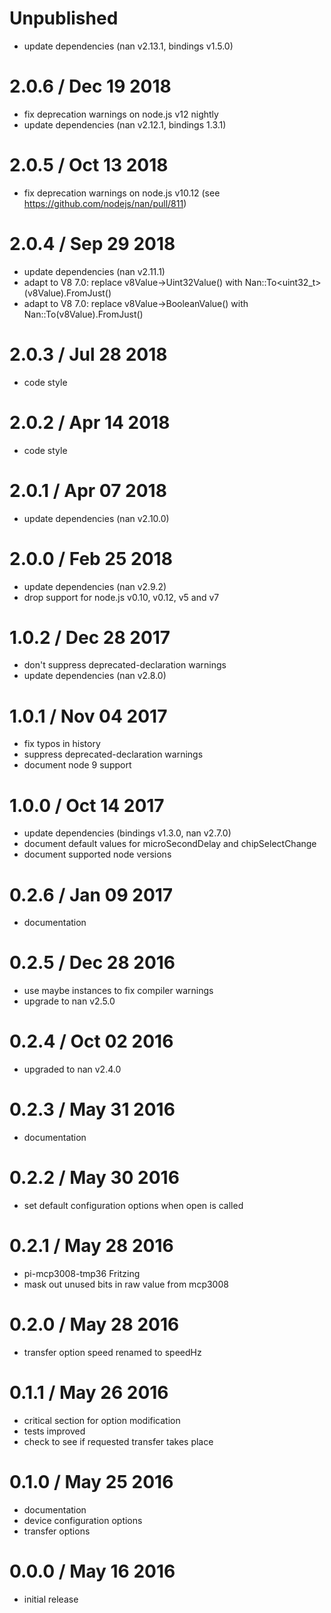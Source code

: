 Unpublished
===========

  * update dependencies (nan v2.13.1, bindings v1.5.0)

2.0.6 / Dec 19 2018
===================

  * fix deprecation warnings on node.js v12 nightly
  * update dependencies (nan v2.12.1, bindings 1.3.1)

2.0.5 / Oct 13 2018
===================

  * fix deprecation warnings on node.js v10.12 (see https://github.com/nodejs/nan/pull/811)

2.0.4 / Sep 29 2018
===================

  * update dependencies (nan v2.11.1)
  * adapt to V8 7.0: replace v8Value->Uint32Value() with Nan::To<uint32_t>(v8Value).FromJust()
  * adapt to V8 7.0: replace v8Value->BooleanValue() with Nan::To<bool>(v8Value).FromJust()

2.0.3 / Jul 28 2018
===================

  * code style

2.0.2 / Apr 14 2018
===================

  * code style

2.0.1 / Apr 07 2018
===================

  * update dependencies (nan v2.10.0)

2.0.0 / Feb 25 2018
===================

  * update dependencies (nan v2.9.2)
  * drop support for node.js v0.10, v0.12, v5 and v7

1.0.2 / Dec 28 2017
===================

  * don't suppress deprecated-declaration warnings
  * update dependencies (nan v2.8.0)

1.0.1 / Nov 04 2017
===================

  * fix typos in history
  * suppress deprecated-declaration warnings
  * document node 9 support

1.0.0 / Oct 14 2017
===================

  * update dependencies (bindings v1.3.0, nan v2.7.0)
  * document default values for microSecondDelay and chipSelectChange
  * document supported node versions

0.2.6 / Jan 09 2017
===================

  * documentation

0.2.5 / Dec 28 2016
===================

  * use maybe instances to fix compiler warnings
  * upgrade to nan v2.5.0

0.2.4 / Oct 02 2016
===================

  * upgraded to nan v2.4.0

0.2.3 / May 31 2016
===================

  * documentation

0.2.2 / May 30 2016
===================

  * set default configuration options when open is called

0.2.1 / May 28 2016
===================

  * pi-mcp3008-tmp36 Fritzing
  * mask out unused bits in raw value from mcp3008

0.2.0 / May 28 2016
===================

  * transfer option speed renamed to speedHz

0.1.1 / May 26 2016
===================

  * critical section for option modification
  * tests improved
  * check to see if requested transfer takes place

0.1.0 / May 25 2016
===================

  * documentation
  * device configuration options
  * transfer options

0.0.0 / May 16 2016
===================

  * initial release

